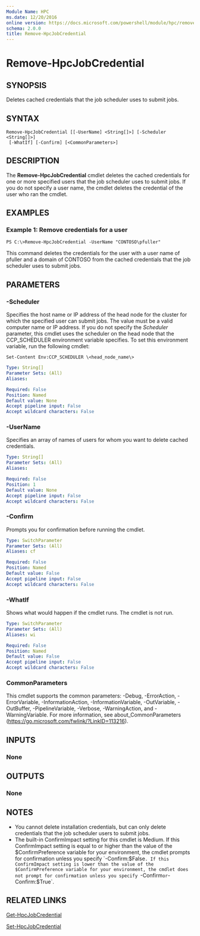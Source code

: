```yaml
---
Module Name: HPC
ms.date: 12/20/2016
online version: https://docs.microsoft.com/powershell/module/hpc/remove-hpcjobcredential?view=windowsserver2012r2-ps&wt.mc_id=ps-gethelp
schema: 2.0.0
title: Remove-HpcJobCredential
---
```


# Remove-HpcJobCredential

## SYNOPSIS
Deletes cached credentials that the job scheduler uses to submit jobs.

## SYNTAX

```
Remove-HpcJobCredential [[-UserName] <String[]>] [-Scheduler <String[]>]
 [-WhatIf] [-Confirm] [<CommonParameters>]
```

## DESCRIPTION
The **Remove-HpcJobCredential** cmdlet deletes the cached credentials for one or more specified users that the job scheduler uses to submit jobs.
If you do not specify a user name, the cmdlet deletes the credential of the user who ran the cmdlet.

## EXAMPLES

### Example 1: Remove credentials for a user
```
PS C:\>Remove-HpcJobCredential -UserName "CONTOSO\pfuller"
```

This command deletes the credentials for the user with a user name of pfuller and a domain of CONTOSO from the cached credentials that the job scheduler uses to submit jobs.

## PARAMETERS

### -Scheduler
Specifies the host name or IP address of the head node for the cluster for which the specified user can submit jobs.
The value must be a valid computer name or IP address.
If you do not specify the *Scheduler* parameter, this cmdlet uses the scheduler on the head node that the CCP_SCHEDULER environment variable specifies.
To set this environment variable, run the following cmdlet:

`Set-Content Env:CCP_SCHEDULER \<head_node_name\>`

```yaml
Type: String[]
Parameter Sets: (All)
Aliases:

Required: False
Position: Named
Default value: None
Accept pipeline input: False
Accept wildcard characters: False
```

### -UserName
Specifies an array of names of  users for whom you want to delete cached credentials.

```yaml
Type: String[]
Parameter Sets: (All)
Aliases:

Required: False
Position: 1
Default value: None
Accept pipeline input: False
Accept wildcard characters: False
```

### -Confirm
Prompts you for confirmation before running the cmdlet.

```yaml
Type: SwitchParameter
Parameter Sets: (All)
Aliases: cf

Required: False
Position: Named
Default value: False
Accept pipeline input: False
Accept wildcard characters: False
```

### -WhatIf
Shows what would happen if the cmdlet runs.
The cmdlet is not run.

```yaml
Type: SwitchParameter
Parameter Sets: (All)
Aliases: wi

Required: False
Position: Named
Default value: False
Accept pipeline input: False
Accept wildcard characters: False
```

### CommonParameters
This cmdlet supports the common parameters: -Debug, -ErrorAction, -ErrorVariable, -InformationAction, -InformationVariable, -OutVariable, -OutBuffer, -PipelineVariable, -Verbose, -WarningAction, and -WarningVariable. For more information, see about_CommonParameters (https://go.microsoft.com/fwlink/?LinkID=113216).

## INPUTS

### None

## OUTPUTS

### None

## NOTES
* You cannot delete installation credentials, but can only delete credentials that the job scheduler users to submit jobs.
* The built-in ConfirmImpact setting for this cmdlet is Medium. If this ConfirmImpact setting is equal to or higher than the value of the $ConfirmPreference variable for your environment, the cmdlet prompts for confirmation unless you specify `-Confirm:$False`. If this ConfirmImpact setting is lower than the value of the $ConfirmPreference variable for your environment, the cmdlet does not prompt for confirmation unless you specify `-Confirm` or `-Confirm:$True`.

## RELATED LINKS

[Get-HpcJobCredential](./Get-HpcJobCredential.md)

[Set-HpcJobCredential](./Set-HpcJobCredential.md)

